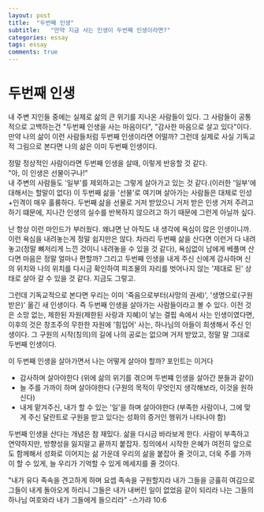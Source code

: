 ```yaml
---
layout: post
title:  "두번째 인생"
subtitle:   "만약 지금 사는 인생이 두번째 인생이라면?"
categories: essay
tags: essay
comments: true
---
```


# 두번째 인생
내 주변 지인들 중에는 실제로 삶의 큰 위기를 지나온 사람들이 있다. 그 사람들이 공통적으로 고백하는건 "두번째 인생을 사는 마음이다", "감사한 마음으로 살고 있다"이다. 만약 나의 삶이 이런 사람들처럼 두번째 인생이라면 어떨까? 그런데 실제로 사실 기독교적 그림으로 본다면 나의 삶은 이미 두번째 인생이다.

정말 정상적인 사람이라면 두번째 인생을 살때, 이렇게 반응할 것 같다.    
"아, 이 인생은 선물이구나!"   
내 주변의 사람들도 '일부'를 제외하고는 그렇게 살아가고 있는 것 같다.(이러한 '일부'에 대해서는 할말이 없다) 이 두번째 삶을 '선물'로 여기며 살아가는 사람들은 대체로 인성+인격이 매우 훌륭하다. 두번째 삶을 선물로 거저 받았으니 거저 받은 인생 거저 주려고 하기 떄문에, 지나간 인생의 실수를 반복하지 않으려고 하기 때문에 그런게 아닐까 싶다.

난 항상 이런 마인드가 부러웠다. 왜냐면 난 아직도 내 생각에 욕심이 많은 인생이니까. 이런 욕심을 내려놓는게 정말 쉽지만은 않다. 차라리 두번째 삶을 산다면 이런거 다 내려놓고(정말 뼈저리게 느낀 것이니 내려놓을 수 있을 것 같다), 욕심없이 남에게 베풀며 산다면 마음은 정말 얼마나 편할까? 그리고 두번째 인생을 내게 주신 신에게 감사하며 신의 위치와 나의 위치를 다시금 확인하여 피조물의 자리를 벗어나지 않는 '제대로 된' 상태로 살아 갈 수 있을 것 같다. 지금도 그렇고.

그런데 기독교적으로 본다면 우리는 이미 '죽음으로부터(사망의 권세)', '생명으로(구원받은)' 옮긴 새 인생이다. 즉 두번째 인생을 살아가는 사람들이라고 볼 수 있다. 이전 것은 소망 없는, 제한된 자원(제한된 사랑과 지혜)이 낳는 결핍 속에서 사는 인생이였다면, 이후의 것은 창조주의 무한한 자원에 '힘입어' 사는, 하나님의 아들이 희생해서 주신 인생이다. 그 구원의 시작(칭의)의 길에 나의 공로는 없으며 거저 받았고, 정말 말 그대로 두번째 인생이다.

이 두번째 인생을 살아가면서 나는 어떻게 살아야 할까? 포인트는 이거다   
- 감사하며 살아야한다 (위에 삶의 위기를 겪으며 두번쨰 인생을 살아간 분들과 같이)
- 늘 주를 가까이 하며 살아야한다 (구원의 목적이 무엇인지 생각해보라, 이것을 원하신다)
- 내게 맡겨주신, 내가 할 수 있는 '일'을 하며 살아야한다 (부족한 사람이나, 그에 맞게 주신 달란트로 구원을 받고 있다는 성화의 증거인 행위가 나타나야 함)   

두번째 인생을 산다는 개념은 참 재밌다. 삶을 다시금 바라보게 한다. 사람이 부족하고 연약하지만, 방향성을 잃지말고 끝까지 붙잡자. 칭의에서 시작한 은혜가 여전히 앞으로도 함께해서 성화로 이어지는 삶 가운데 우리의 삶을 붙잡아 줄 것이고, 더욱 주를 가까이 할 수 있게, 늘 우리가 기억할 수 있게 메세지를 줄 것이다.

"내가 유다 족속을 견고하게 하며 요셉 족속을 구원할지라 내가 그들을 긍휼히 여김으로 그들이 내게 돌아오게 하리니 그들은 내가 내버린 일이 없었음 같이 되리라 나는 그들의 하나님 여호와라 내가 그들에게 들으리라" -스가랴 10:6
